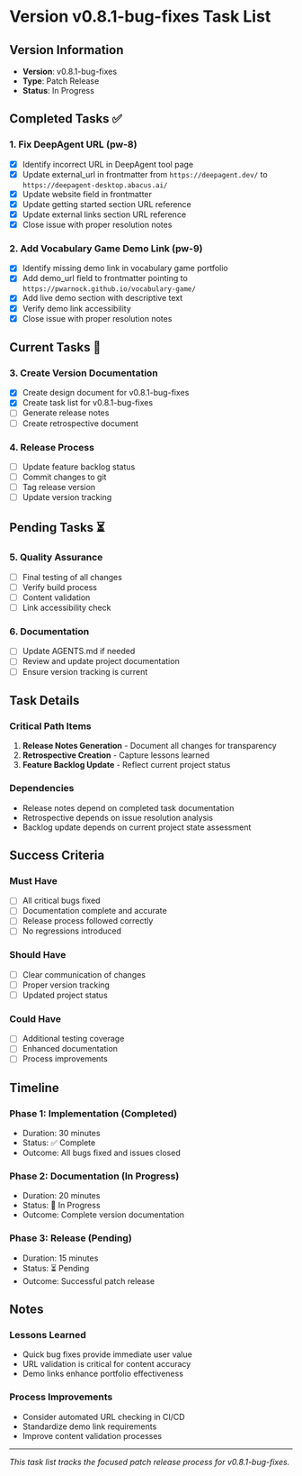 # Version v0.8.1-bug-fixes Task List

## Version Information
- **Version**: v0.8.1-bug-fixes
- **Type**: Patch Release
- **Status**: In Progress

## Completed Tasks ✅

### 1. Fix DeepAgent URL (pw-8)
- [x] Identify incorrect URL in DeepAgent tool page
- [x] Update external_url in frontmatter from `https://deepagent.dev/` to `https://deepagent-desktop.abacus.ai/`
- [x] Update website field in frontmatter
- [x] Update getting started section URL reference
- [x] Update external links section URL reference
- [x] Close issue with proper resolution notes

### 2. Add Vocabulary Game Demo Link (pw-9)
- [x] Identify missing demo link in vocabulary game portfolio
- [x] Add demo_url field to frontmatter pointing to `https://pwarnock.github.io/vocabulary-game/`
- [x] Add live demo section with descriptive text
- [x] Verify demo link accessibility
- [x] Close issue with proper resolution notes

## Current Tasks 🔄

### 3. Create Version Documentation
- [x] Create design document for v0.8.1-bug-fixes
- [x] Create task list for v0.8.1-bug-fixes
- [ ] Generate release notes
- [ ] Create retrospective document

### 4. Release Process
- [ ] Update feature backlog status
- [ ] Commit changes to git
- [ ] Tag release version
- [ ] Update version tracking

## Pending Tasks ⏳

### 5. Quality Assurance
- [ ] Final testing of all changes
- [ ] Verify build process
- [ ] Content validation
- [ ] Link accessibility check

### 6. Documentation
- [ ] Update AGENTS.md if needed
- [ ] Review and update project documentation
- [ ] Ensure version tracking is current

## Task Details

### Critical Path Items
1. **Release Notes Generation** - Document all changes for transparency
2. **Retrospective Creation** - Capture lessons learned
3. **Feature Backlog Update** - Reflect current project status

### Dependencies
- Release notes depend on completed task documentation
- Retrospective depends on issue resolution analysis
- Backlog update depends on current project state assessment

## Success Criteria

### Must Have
- [ ] All critical bugs fixed
- [ ] Documentation complete and accurate
- [ ] Release process followed correctly
- [ ] No regressions introduced

### Should Have
- [ ] Clear communication of changes
- [ ] Proper version tracking
- [ ] Updated project status

### Could Have
- [ ] Additional testing coverage
- [ ] Enhanced documentation
- [ ] Process improvements

## Timeline

### Phase 1: Implementation (Completed)
- Duration: 30 minutes
- Status: ✅ Complete
- Outcome: All bugs fixed and issues closed

### Phase 2: Documentation (In Progress)
- Duration: 20 minutes
- Status: 🔄 In Progress
- Outcome: Complete version documentation

### Phase 3: Release (Pending)
- Duration: 15 minutes
- Status: ⏳ Pending
- Outcome: Successful patch release

## Notes

### Lessons Learned
- Quick bug fixes provide immediate user value
- URL validation is critical for content accuracy
- Demo links enhance portfolio effectiveness

### Process Improvements
- Consider automated URL checking in CI/CD
- Standardize demo link requirements
- Improve content validation processes

---

*This task list tracks the focused patch release process for v0.8.1-bug-fixes.*